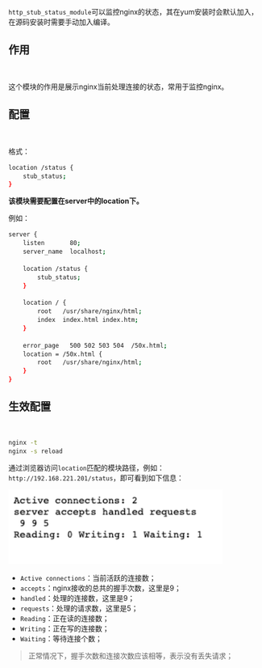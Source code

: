 `http_stub_status_module`可以监控nginx的状态，其在yum安装时会默认加入，在源码安装时需要手动加入编译。



## 作用

<br>



这个模块的作用是展示nginx当前处理连接的状态，常用于监控nginx。





## 配置

<br>



格式：

```bash
location /status {
    stub_status;
}
```

**该模块需要配置在server中的location下。**



例如：

```bash
server {
    listen       80;
    server_name  localhost;

    location /status {
        stub_status;
    }

    location / {
        root   /usr/share/nginx/html;
        index  index.html index.htm;
    }

    error_page   500 502 503 504  /50x.html;
    location = /50x.html {
        root   /usr/share/nginx/html;
    }
}
```



## 生效配置

<br>



```bash
nginx -t 
nginx -s reload 
```



通过浏览器访问`location`匹配的模块路径，例如：`http://192.168.221.201/status`，即可看到如下信息：



<img src="./statics/status.png" style="zoom:150%;" />



- `Active connections`：当前活跃的连接数；
- `accepts`：nginx接收的总共的握手次数，这里是9；
- `handled`：处理的连接数，这里是9；
- `requests`：处理的请求数，这里是5；
- `Reading`：正在读的连接数；
- `Writing`：正在写的连接数；
- `Waiting`：等待连接个数；



> 正常情况下，握手次数和连接次数应该相等，表示没有丢失请求；



